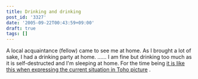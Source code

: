 ```yaml
---
title: Drinking and drinking
post_id: '3327'
date: '2005-09-22T00:43:59+09:00'
draft: true
tags: []
---
```


A local acquaintance (fellow) came to see me at home. As I brought a lot of sake, I had a drinking party at home. ...... I am fine but drinking too much as it is self-destructed and I'm sleeping at home. For the time being [it is like this when expressing the current situation in Toho picture](/3326) .

